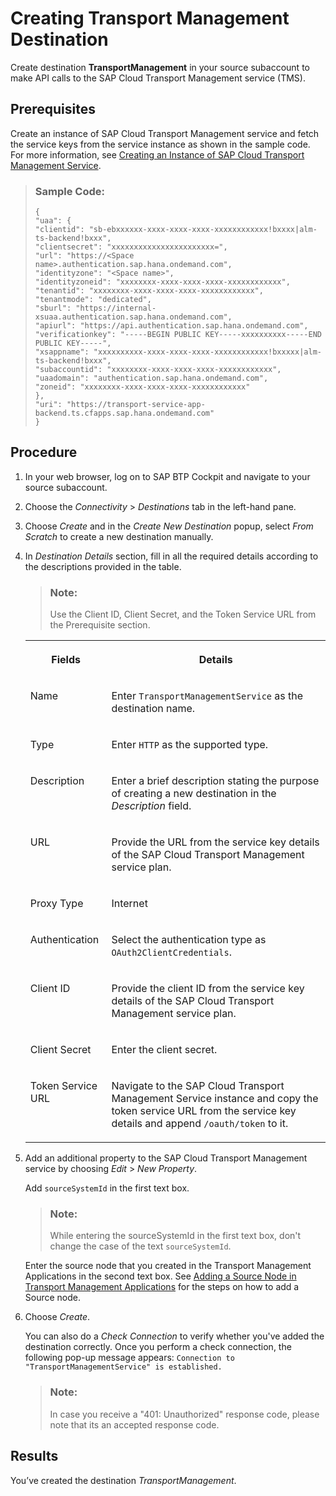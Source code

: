 <!-- loio6c94d899f7c448d0a4bdb47e48fc9420 -->

# Creating Transport Management Destination

Create destination **TransportManagement** in your source subaccount to make API calls to the SAP Cloud Transport Management service \(TMS\).



<a name="loio6c94d899f7c448d0a4bdb47e48fc9420__prereq_akm_1dj_v4b"/>

## Prerequisites

Create an instance of SAP Cloud Transport Management service and fetch the service keys from the service instance as shown in the sample code. For more information, see [Creating an Instance of SAP Cloud Transport Management Service](creating-an-instance-of-sap-cloud-transport-management-service-69a41e2.md).

> ### Sample Code:  
> ```
> {
> "uaa": {
> "clientid": "sb-ebxxxxxx-xxxx-xxxx-xxxx-xxxxxxxxxxxx!bxxxx|alm-ts-backend!bxxx",
> "clientsecret": "xxxxxxxxxxxxxxxxxxxxxxx=",
> "url": "https://<Space name>.authentication.sap.hana.ondemand.com",
> "identityzone": "<Space name>",
> "identityzoneid": "xxxxxxxx-xxxx-xxxx-xxxx-xxxxxxxxxxxx",
> "tenantid": "xxxxxxxx-xxxx-xxxx-xxxx-xxxxxxxxxxxx",
> "tenantmode": "dedicated",
> "sburl": "https://internal-xsuaa.authentication.sap.hana.ondemand.com",
> "apiurl": "https://api.authentication.sap.hana.ondemand.com",
> "verificationkey": "-----BEGIN PUBLIC KEY-----xxxxxxxxxx-----END PUBLIC KEY-----",
> "xsappname": "xxxxxxxxxx-xxxx-xxxx-xxxx-xxxxxxxxxxxx!bxxxxx|alm-ts-backend!bxxx",
> "subaccountid": "xxxxxxxx-xxxx-xxxx-xxxx-xxxxxxxxxxxx",
> "uaadomain": "authentication.sap.hana.ondemand.com",
> "zoneid": "xxxxxxxx-xxxx-xxxx-xxxx-xxxxxxxxxxxx"
> },
> "uri": "https://transport-service-app-backend.ts.cfapps.sap.hana.ondemand.com"
> }
> ```



<a name="loio6c94d899f7c448d0a4bdb47e48fc9420__steps_nv2_z2d_44b"/>

## Procedure

1.  In your web browser, log on to SAP BTP Cockpit and navigate to your source subaccount.

2.  Choose the *Connectivity* \> *Destinations* tab in the left-hand pane.

3.  Choose *Create* and in the *Create New Destination* popup, select *From Scratch* to create a new destination manually.

4.  In *Destination Details* section, fill in all the required details according to the descriptions provided in the table.

    > ### Note:  
    > Use the Client ID, Client Secret, and the Token Service URL from the Prerequisite section.


    <table>
    <tr>
    <th valign="top">

    Fields
    
    </th>
    <th valign="top">

    Details
    
    </th>
    </tr>
    <tr>
    <td valign="top">
    
    Name
    
    </td>
    <td valign="top">
    
    Enter `TransportManagementService` as the destination name.
    
    </td>
    </tr>
    <tr>
    <td valign="top">
    
    Type
    
    </td>
    <td valign="top">
    
    Enter `HTTP` as the supported type.
    
    </td>
    </tr>
    <tr>
    <td valign="top">
    
    Description
    
    </td>
    <td valign="top">
    
    Enter a brief description stating the purpose of creating a new destination in the *Description* field.
    
    </td>
    </tr>
    <tr>
    <td valign="top">
    
    URL
    
    </td>
    <td valign="top">
    
    Provide the URL from the service key details of the SAP Cloud Transport Management service plan.
    
    </td>
    </tr>
    <tr>
    <td valign="top">
    
    Proxy Type
    
    </td>
    <td valign="top">
    
    Internet
    
    </td>
    </tr>
    <tr>
    <td valign="top">
    
    Authentication
    
    </td>
    <td valign="top">
    
    Select the authentication type as `OAuth2ClientCredentials`.
    
    </td>
    </tr>
    <tr>
    <td valign="top">
    
    Client ID
    
    </td>
    <td valign="top">
    
    Provide the client ID from the service key details of the SAP Cloud Transport Management service plan.
    
    </td>
    </tr>
    <tr>
    <td valign="top">
    
    Client Secret
    
    </td>
    <td valign="top">
    
    Enter the client secret.
    
    </td>
    </tr>
    <tr>
    <td valign="top">
    
    Token Service URL
    
    </td>
    <td valign="top">
    
    Navigate to the SAP Cloud Transport Management Service instance and copy the token service URL from the service key details and append `/oauth/token` to it.
    
    </td>
    </tr>
    </table>
    
5.  Add an additional property to the SAP Cloud Transport Management service by choosing *Edit* \> *New Property*.

    Add `sourceSystemId` in the first text box.

    > ### Note:  
    > While entering the sourceSystemId in the first text box, don't change the case of the text `sourceSystemId`.

    Enter the source node that you created in the Transport Management Applications in the second text box. See [Adding a Source Node in Transport Management Applications](adding-a-source-node-in-transport-management-applications-dc24ea2.md) for the steps on how to add a Source node.

6.  Choose *Create*.

    You can also do a *Check Connection* to verify whether you've added the destination correctly. Once you perform a check connection, the following pop-up message appears: `Connection to "TransportManagementService" is established.`

    > ### Note:  
    > In case you receive a "401: Unauthorized" response code, please note that its an accepted response code.




<a name="loio6c94d899f7c448d0a4bdb47e48fc9420__result_j2v_h2w_n4b"/>

## Results

You’ve created the destination *TransportManagement*.

